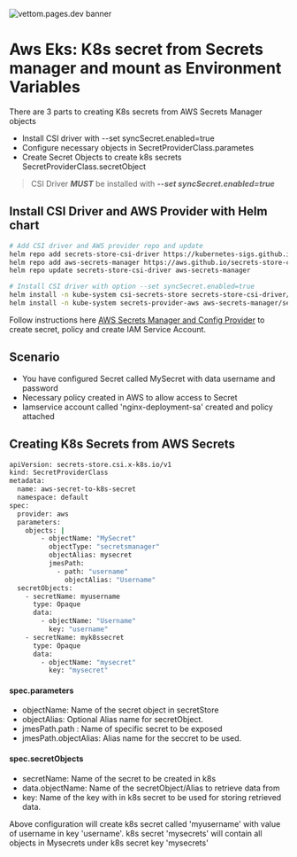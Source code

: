 ![vettom.pages.dev banner](https://vettom-images.s3.eu-west-1.amazonaws.com/logo/vettom-banner.jpg)
# Aws Eks: K8s secret from Secrets manager and mount as Environment Variables

There are 3 parts to creating K8s secrets from AWS Secrets Manager objects

- Install CSI driver with --set syncSecret.enabled=true
- Configure necessary objects in SecretProviderClass.parametes
- Create Secret Objects to create k8s secrets SecretProviderClass.secretObject

> CSI Driver ***MUST*** be installed with ***--set syncSecret.enabled=true***


## Install CSI Driver and AWS Provider with Helm chart
```bash
# Add CSI driver and AWS provider repo and update
helm repo add secrets-store-csi-driver https://kubernetes-sigs.github.io/secrets-store-csi-driver/charts
helm repo add aws-secrets-manager https://aws.github.io/secrets-store-csi-driver-provider-aws
helm repo update secrets-store-csi-driver aws-secrets-manager

# Install CSI driver with option --set syncSecret.enabled=true
helm install -n kube-system csi-secrets-store secrets-store-csi-driver/secrets-store-csi-driver  --set syncSecret.enabled=true
helm install -n kube-system secrets-provider-aws aws-secrets-manager/secrets-store-csi-driver-provider-aws

```

Follow instructions here [AWS Secrets Manager and Config Provider](https://github.com/aws/secrets-store-csi-driver-provider-aws#usage) to create secret, policy and create IAM Service Account.

## Scenario
- You have configured Secret called MySecret with data username and password
- Necessary policy created in AWS to allow access to Secret
- Iamservice account called 'nginx-deployment-sa' created and policy attached

## Creating K8s Secrets from AWS Secrets

```bash
apiVersion: secrets-store.csi.x-k8s.io/v1
kind: SecretProviderClass
metadata:
  name: aws-secret-to-k8s-secret
  namespace: default
spec:
  provider: aws
  parameters:
    objects: |
        - objectName: "MySecret"
          objectType: "secretsmanager"
          objectAlias: mysecret
          jmesPath:
            - path: "username"
              objectAlias: "Username"
  secretObjects:
    - secretName: myusername
      type: Opaque
      data: 
        - objectName: "Username"
          key: "username"
    - secretName: myk8ssecret
      type: Opaque
      data: 
        - objectName: "mysecret"
          key: "mysecret"

```
#### spec.parameters
  - objectName: Name of the secret object in secretStore
  - objectAlias: Optional Alias name for secretObject.
  - jmesPath.path : Name of specific secret to be exposed
  - jmesPath.objectAlias: Alias name for the seccret to be used.

#### spec.secretObjects
  - secretName: Name of the secret to be created in k8s
  - data.objectName: Name of the secretObject/Alias to retrieve data from
  - key: Name of the key with in k8s secret to be used for storing retrieved data.

  Above configuration will create k8s secret called 'myusername' with value of username in key 'username'. k8s secret 'mysecrets' will contain all objects in Mysecrets under k8s secret key 'mysecrets'

